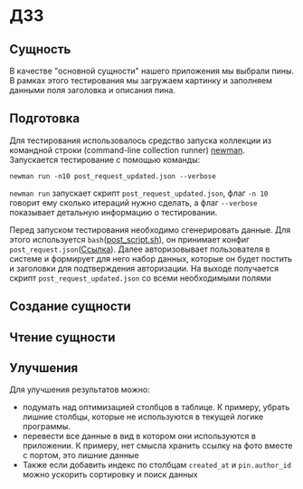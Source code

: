 # ДЗ3

## Сущность
В качестве "основной сущности" нашего приложения мы выбрали пины. В рамках этого тестирования мы загружаем картинку и заполняем данными поля заголовка и описания пина.

## Подготовка 
Для тестирования использовалось средство запуска коллекции из командной строки (command-line collection runner) [newman](https://github.com/postmanlabs/newman). 
Запускается тестирование с помощью команды: 
```
newman run -n10 post_request_updated.json --verbose
```

`newman run` запускает скрипт `post_request_updated.json`, флаг `-n 10` говорит ему сколько итераций нужно сделать, а флаг `--verbose` показывает детальную информацию о тестировании. 

Перед запуском тестирования необходимо сгенерировать данные. 
Для этого используется `bash`([post_script.sh](https://github.com/go-park-mail-ru/2024_1_Harmonica/blob/33eb2d6b03bcf1b178f94fc5fd49f885e72191b8/internal/repository/perf_test/post_script.sh)), он принимает конфиг `post_request.json`([Ссылка](https://github.com/go-park-mail-ru/2024_1_Harmonica/blob/33eb2d6b03bcf1b178f94fc5fd49f885e72191b8/internal/repository/perf_test/post_request.json)). 
Далее авторизовывает пользователя в системе и формирует для него набор данных, которые он будет постить и заголовки для подтверждения авторизации. 
На выходе получается скрипт `post_request_updated.json` со всеми необходимыми полями

## Создание сущности

[//]: # (Сюда вставляем вывод команды)

## Чтение сущности 

[//]: # (Сюда тоже тесты)

## Улучшения 

Для улучшения результатов можно: 
 - подумать над оптимизацией столбцов в таблице. К примеру, убрать лишние столбцы, которые не используются в текущей логике программы.  
 - перевести все данные в вид в котором они используются в приложении. К примеру, нет смысла хранить ссылку на фото вместе с портом, это лишние данные  
 - Также если добавить индекс по столбцам `created_at` и `pin.author_id` можно ускорить сортировку и поиск данных